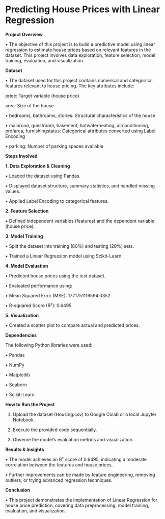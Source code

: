 <h1>Predicting House Prices with Linear Regression</h1>

**Project Overview**

• The objective of this project is to build a predictive model using linear regression to estimate house prices based on relevant features in the dataset. This project involves data exploration, feature selection, model training, evaluation, and visualization.

**Dataset**

• The dataset used for this project contains numerical and categorical features relevant to house pricing. The key attributes include:

  price: Target variable (house price)

  area: Size of the house

• bedrooms, bathrooms, stories: Structural characteristics of the house

• mainroad, guestroom, basement, hotwaterheating, airconditioning, prefarea, furnishingstatus: Categorical attributes converted using Label Encoding

• parking: Number of parking spaces available


**Steps Involved**

**1. Data Exploration & Cleaning**

• Loaded the dataset using Pandas.

• Displayed dataset structure, summary statistics, and handled missing values.

• Applied Label Encoding to categorical features.


**2. Feature Selection**

• Defined independent variables (features) and the dependent variable (house price).


**3. Model Training**

• Split the dataset into training (80%) and testing (20%) sets.

• Trained a Linear Regression model using Scikit-Learn.


**4. Model Evaluation**

• Predicted house prices using the test dataset.

• Evaluated performance using:

• Mean Squared Error (MSE): 1771751116594.0352

• R-squared Score (R²): 0.6495



**5. Visualization**

• Created a scatter plot to compare actual and predicted prices.


**Dependencies**

The following Python libraries were used:

• Pandas

• NumPy

• Matplotlib

• Seaborn

• Scikit-Learn


**How to Run the Project**

1. Upload the dataset (Housing.csv) to Google Colab or a local Jupyter Notebook.


2. Execute the provided code sequentially.


3. Observe the model’s evaluation metrics and visualization.



**Results & Insights**

• The model achieves an R² score of 0.6495, indicating a moderate correlation between the features and house prices.

• Further improvements can be made by feature engineering, removing outliers, or trying advanced regression techniques.


**Conclusion**

• This project demonstrates the implementation of Linear Regression for house price prediction, covering data preprocessing, model training, evaluation, and visualization.

